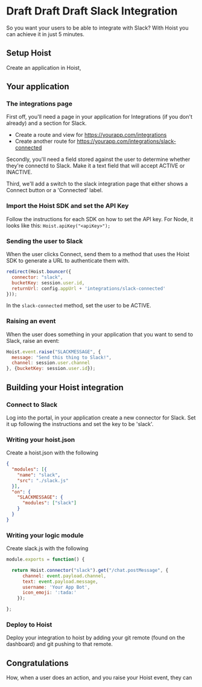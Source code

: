 # Draft Draft Draft Slack Integration

So you want your users to be able to integrate with Slack? With Hoist you can achieve it in just 5 minutes. 

## Setup Hoist

Create an application in Hoist, 

## Your application

### The integrations page

First off, you'll need a page in your application for Integrations (if you don't already) and a section for Slack. 

- Create a route and view for https://yourapp.com/integrations
- Create another route for https://yourapp.com/integrations/slack-connected

Secondly, you'll need a field stored against the user to determine whether they're connectd to Slack. Make it a text field that will accept ACTIVE or INACTIVE. 

Third, we'll add a switch to the slack integration page that either shows a Connect button or a 'Connected' label. 

### Import the Hoist SDK and set the API Key

Follow the instructions for each SDK on how to set the API key. For Node, it looks like this: `Hoist.apiKey("<apiKey>");`

### Sending the user to Slack

When the user clicks Connect, send them to a method that uses the Hoist SDK to generate a URL to authenticate them with. 

```js
redirect(Hoist.bouncer({
  connector: "slack", 
  bucketKey: session.user.id,
  returnUrl: config.appUrl + 'integrations/slack-connected'
}));
```

In the `slack-connected` method, set the user to be ACTIVE. 

### Raising an event

When the user does something in your application that you want to send to Slack, raise an event:

```js
Hoist.event.raise("SLACKMESSAGE", {
  message: "Send this thing to Slack!",
  channel: session.user.channel
}, {bucketKey: session.user.id});
```

## Building your Hoist integration

### Connect to Slack

Log into the portal, in your application create a new connector for Slack. Set it up following the instructions and set the key to be 'slack'. 

### Writing your hoist.json

Create a hoist.json with the following 

```json
{
  "modules": [{
    "name": "slack",
    "src": "./slack.js"
  }],
  "on": {
    "SLACKMESSAGE": {
      "modules": ["slack"]
    }
  }
}
```

### Writing your logic module

Create slack.js with the following 

```js
module.exports = function() {

  return Hoist.connector("slack").get("/chat.postMessage", {
      channel: event.payload.channel,
      text: event.payload.message,
      username: 'Your App Bot',
      icon_emoji: ':tada:'
    });

};
```

### Deploy to Hoist

Deploy your integration to hoist by adding your git remote (found on the dashboard) and git pushing to that remote. 

## Congratulations

How, when a user does an action, and you raise your Hoist event, they can 

